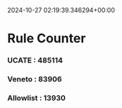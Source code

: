 2024-10-27 02:19:39.346294+00:00
# Rule Counter 
 ### UCATE : 485114

 ### Veneto : 83906

 ### Allowlist : 13930